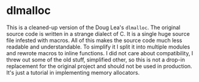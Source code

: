 # dlmalloc

This is a cleaned-up version of the Doug Lea's `dlmalloc`. The original source
code is written in a strange dialect of C. It is a single huge source file
infested with macros. All of this makes the source code much less readable and
understandable. To simplify it I split it into multiple modules and rewrote
macros to inline functions. I did not care about compatibility, I threw out
some of the old stuff, simplified other, so this is not a drop-in replacement
for the original project and should not be used in production. It's just a
tutorial in implementing memory allocators.

